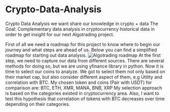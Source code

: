 # Crypto-Data-Analysis
Crypto Data Analysis
we want share our knowledge in crypto + data
The Goal: Complementary data analysis in cryptocurrency historical data in order to get insight for our next Algotrading project.

First of all we need a roadmap for this project to know where to begin our journey and what steps are ahead of us.
Below you can find a simplified roadmap for starting out data analysis.
![Algotrading roadmap](https://user-images.githubusercontent.com/100773115/215308335-3d344d94-a3bd-4917-b748-45e1f7323e03.jpg)
At the first step, we need to capture our data from different sources. There are several methods for doing so, but we are using yfinance library in python. Now it is time to select our coins to analyze. We got to select them not only based on their market cap, but also consider different aspect of them, e.g Utility and correlation with BTC.
My chosen token and coins (Pair with USDT) for comparison are: BTC, ETH, XMR, MANA, BNB, XRP
My selection approach is based on the categories existed in cryptocurrency area. Also, I want to test this hypothesis that correlation of tokens with BTC decreases over time depending on their categories.
